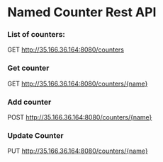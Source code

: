 # Named Counter Rest API

### List of counters:
GET http://35.166.36.164:8080/counters
### Get counter
GET http://35.166.36.164:8080/counters/{name}
### Add counter
POST http://35.166.36.164:8080/counters/{name}
### Update Counter
PUT http://35.166.36.164:8080/counters/{name}
